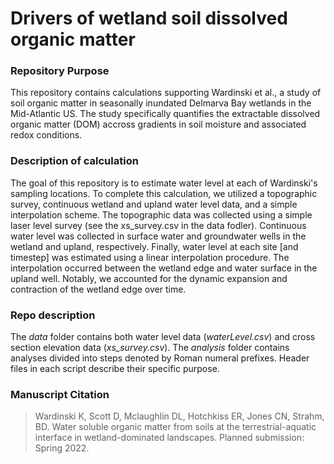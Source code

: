 # Drivers of wetland soil dissolved organic matter

### Repository Purpose
This repository contains calculations supporting Wardinski et al., a study of soil organic matter in seasonally inundated Delmarva Bay wetlands in the Mid-Atlantic US. The study specifically quantifies the extractable dissolved organic matter (DOM) accross gradients in soil moisture and associated redox conditions.

### Description of calculation
The goal of this repository is to estimate water level at each of Wardinski's sampling locations. To complete this calculation, we utilized a topographic survey, continuous wetland and upland water level data, and a simple interpolation scheme. The topographic data was collected using a simple laser level survey (see the xs_survey.csv in the data fodler). Continuous water level was collected in surface water and groundwater wells in the wetland and upland, respectively. Finally, water level at each site [and timestep] was estimated using a linear interpolation procedure. The interpolation occurred between the wetland edge and water surface in the upland well. Notably, we accounted for the dynamic expansion and contraction of the wetland edge over time. 

### Repo description

The *data* folder contains both water level data (*waterLevel.csv*) and cross section elevation data (*xs_survey.csv*). The *analysis* folder contains analyses divided into steps denoted by Roman numeral prefixes. Header files in each script describe their specific purpose. 

### Manuscript Citation
>Wardinski K, Scott D, Mclaughlin DL, Hotchkiss ER, Jones CN, Strahm, BD. Water soluble organic matter from soils at the terrestrial-aquatic interface in wetland-dominated landscapes. Planned submission: Spring 2022.
